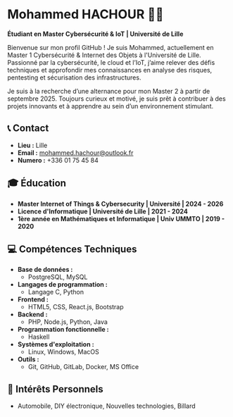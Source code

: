 # Mohammed HACHOUR 👨‍💻

**Étudiant en Master Cybersécurité & IoT | Université de Lille**  

Bienvenue sur mon profil GitHub ! Je suis Mohammed, actuellement en Master 1 Cybersécurité & Internet des Objets à l'Université de Lille. Passionné par la cybersécurité, le cloud et l’IoT, j’aime relever des défis techniques et approfondir mes connaissances en analyse des risques, pentesting et sécurisation des infrastructures.  

Je suis à la recherche d’une alternance pour mon Master 2 à partir de septembre 2025. Toujours curieux et motivé, je suis prêt à contribuer à des projets innovants et à apprendre au sein d’un environnement stimulant.  


## 📞 Contact

- **Lieu :** Lille
- **Email :** [mohammed.hachour@outlook.fr](mailto:mohammed.hachour@outlook.fr)
- **Numero :** +336 01 75 45 84

## 🎓 Éducation

- **Master Internet of Things & Cybersecurity | Université | 2024 - 2026**
- **Licence d'Informatique | Université de Lille | 2021 - 2024**
- **1ère année en Mathématiques et Informatique | Univ UMMTO | 2019 - 2020**

## 💻 Compétences Techniques

- **Base de données :**
  - PostgreSQL, MySQL
- **Langages de programmation :**
  - Langage C, Python
- **Frontend :**
  - HTML5, CSS, React.js, Bootstrap
- **Backend :**
  - PHP, Node.js, Python, Java
- **Programmation fonctionnelle :**
  - Haskell
- **Systèmes d'exploitation :**
  - Linux, Windows, MacOS
- **Outils :**
  - Git, GitHub, GitLab, Docker, MS Office

## 🎉 Intérêts Personnels

- Automobile, DIY électronique, Nouvelles technologies, Billard
